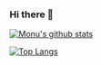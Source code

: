### Hi there 👋

<!--
**monu70152/monu70152** is a ✨ _special_ ✨ repository because its `README.md` (this file) appears on your GitHub profile.

Here are some ideas to get you started:

- 🔭 I’m currently working on ...
- 🌱 I’m currently learning ...
- 👯 I’m looking to collaborate on ...
- 🤔 I’m looking for help with ...
- 💬 Ask me about ...
- 📫 How to reach me: ...
- 😄 Pronouns: ...
- ⚡ Fun fact: ...
-->



[![Monu's github stats](https://github-readme-stats.vercel.app/api?username=monu70152&count_private=true&theme=algolia&show_icons=true&include_all_commits=true&border_radius=18&border_color=FF7DA2FF&bg_color=FF5252,9582E6,829BE6)](https://github.com/monu70152)


[![Top Langs](https://github-readme-stats.vercel.app/api/top-langs/?username=monu70152&layout=compact&theme=chartreuse-dark&langs_count=10)](https://github.com/monu70152/github-readme-stats)
